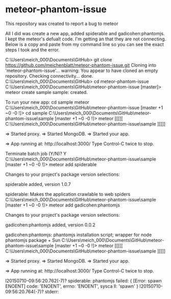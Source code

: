 # meteor-phantom-issue
This repository was created to report a bug to meteor

All I did was create a new app, added spiderable and gadicohen:phantomjs. I kept the meteor's defualt code. I'm getting an 
that they are not connecting. Below is a copy and paste from my command line so you can see the exact steps I took and the 
error.

C:\Users\meich_000\Documents\GitHub> git clone https://github.com/meichenblatt/meteor-phantom-issue.git
Cloning into 'meteor-phantom-issue'...
warning: You appear to have cloned an empty repository.
Checking connectivity... done.
C:\Users\meich_000\Documents\GitHub> cd meteor-phantom-issue
C:\Users\meich_000\Documents\GitHub\meteor-phantom-issue [master]> meteor create sample
sample: created.

To run your new app:
  cd sample
  meteor
C:\Users\meich_000\Documents\GitHub\meteor-phantom-issue [master +1 ~0 -0 !]> cd sample
C:\Users\meich_000\Documents\GitHub\meteor-phantom-issue\sample [master +1 ~0 -0 !]> meteor
[[[[[ C:\Users\meich_000\Documents\GitHub\meteor-phantom-issue\sample ]]]]]

=> Started proxy.
=> Started MongoDB.
=> Started your app.

=> App running at: http://localhost:3000/
   Type Control-C twice to stop.

Terminate batch job (Y/N)? Y
C:\Users\meich_000\Documents\GitHub\meteor-phantom-issue\sample [master +1 ~0 -0 !]> meteor add spiderable

Changes to your project's package version selections:

spiderable  added, version 1.0.7


spiderable: Makes the application crawlable to web spiders
C:\Users\meich_000\Documents\GitHub\meteor-phantom-issue\sample [master +1 ~0 -0 !]> meteor add gadicohen:phantomjs

Changes to your project's package version selections:

gadicohen:phantomjs  added, version 0.0.2


gadicohen:phantomjs: phantomjs installation script; wrapper for node phantomjs package + Sun
C:\Users\meich_000\Documents\GitHub\meteor-phantom-issue\sample [master +1 ~0 -0 !]> meteor
[[[[[ C:\Users\meich_000\Documents\GitHub\meteor-phantom-issue\sample ]]]]]

=> Started proxy.
=> Started MongoDB.
=> Started your app.

=> App running at: http://localhost:3000/
   Type Control-C twice to stop.

I20150710-09:56:20.762(-7)? spiderable: phantomjs failed: { [Error: spawn ENOENT] code: 'ENOENT', errno: 'ENOENT', sysca
ll: 'spawn' }
I20150710-09:56:20.764(-7)? stderr:
